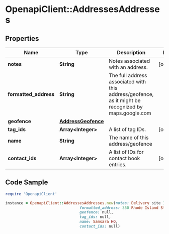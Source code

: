 # OpenapiClient::AddressesAddresses

## Properties
Name | Type | Description | Notes
------------ | ------------- | ------------- | -------------
**notes** | **String** | Notes associated with an address. | [optional] 
**formatted_address** | **String** | The full address associated with this address/geofence, as it might be recognized by maps.google.com | 
**geofence** | [**AddressGeofence**](AddressGeofence.md) |  | 
**tag_ids** | **Array&lt;Integer&gt;** | A list of tag IDs. | [optional] 
**name** | **String** | The name of this address/geofence | 
**contact_ids** | **Array&lt;Integer&gt;** | A list of IDs for contact book entries. | [optional] 

## Code Sample

```ruby
require 'OpenapiClient'

instance = OpenapiClient::AddressesAddresses.new(notes: Delivery site 1,
                                 formatted_address: 350 Rhode Island St, San Francisco, CA,
                                 geofence: null,
                                 tag_ids: null,
                                 name: Samsara HQ,
                                 contact_ids: null)
```


